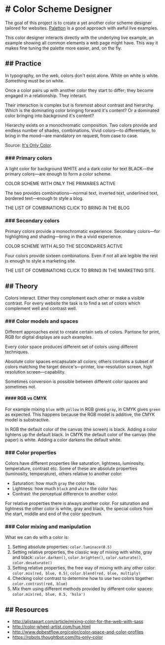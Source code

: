 # # Color Scheme Designer

The goal of this project is to create a yet another color scheme designer tailored for websites.
[Paletton](http://paletton.com/) is a good approach with awful live examples.

This color designer interacts directly with the underlying live example, an example showing all common elements a web page might have.
This way it makes fine tuning the palette more easier, and, on the fly.

## ## Practice

In typography, on the web, colors don't exist alone. White on white is white. _Something_ must be on white.

Once a color pairs up with another color they start to differ; they become engaged in a relationship. They interact.

Their interaction is complex but is foremost about contrast and hierarchy. Which is the dominating color bringing forward it's content? Or a dominated color bringing into background it's content?

Hierarchy exists on a monochromatic composition. Two colors provide and endless number of shades, combinations. Vivid colors&mdash;to differentiate, to bring in the mood&mdash;are mandatory on request, from case to case.

Source: [It's Only Color](https://robots.thoughtbot.com/Its-only-color).

### ### Primary colors

A light color for background WHITE and a dark color for text BLACK—the primary colors—are enough to form a color scheme.

COLOR SCHEME WITH ONLY THE PRIMARIES ACTIVE

The two provides combinations—normal text, inverted text, underlined text, bordered text—enough to style a blog.

THE LIST OF COMBINATIONS
CLICK TO BRING IN THE BLOG

### ### Secondary colors

Primary colors provide a monochromatic experience. Secondary colors—for highlighting and shading—bring in the a vivid experience.

COLOR SCHEME WITH ALSO THE SECONDARIES ACTIVE

Four colors provide sixteen combinations. Even if not all are legible the rest is enough to style a marketing site.

THE LIST OF COMBINATIONS
CLICK TO BRING IN THE MARKETING SITE.

## ## Theory

Colors interact. Either they complement each other or make a visible contrast.
For every website the task is to find a set of colors which complement well and contrast well.

### ### Color models and spaces

Different approaches exist to create certain sets of colors. Pantone for print, RGB for digital displays are such examples.

Every color space produces different set of colors using different techniques.

Absolute color spaces encapsulate all colors; others contains a subset of colors matching the target device's&mdash;printer, low-resolution screen, high resolution screen&mdash;capability.

Sometimes conversion is possible between different color spaces and sometimes not.

#### #### RGB vs CMYK

For example mixing `blue` with `yellow` in RGB gives `gray`, in CMYK gives `green` as expected.
This happens because the RGB model is additive, the CMYK model is substractive.

In RGB the default color of the canvas (the screen) is black. Adding a color lightens up the default black.
In CMYK the default color of the canvas (the paper) is white. Adding a color darkens the default white.

### ### Color properties

Colors have different properties like saturation, lightness, luminosity, temperature, contrast etc.
Some of these are absolute properties (luminosity, temperature), others relative to another color:

- Saturation: how much `gray` the color has.
- Lightness: how much `black` and `white` the color has.
- Contrast: the perceptual difference to another color.

For relative properties there is always another color.
For saturation and lightness the other color is white, gray and black, the special colors from the start, middle and end of the color spectrum.

### ### Color mixing and manipulation

What we can do with a color is:

1. Setting absolute properties: `color.luminace(0.5)`
2. Setting relative properties, the classic way of mixing with white, gray and black: `color.darken()`, `color.brighten()`, `color.saturate()`, `color.desaturate()`
3. Setting relative properties, the free way of mixing with any other color: `color.mix(red, blue, 0.5)`, `color.blend(red, blue, multiply)`
4. Checking color contrast to determine how to use two colors together: `color.contrast(red, blue)`
5. Mix them using different methods provided by different color spaces: `color.mix(red, blue, 0.5, 'hsla')`

## ## Resources

- http://alistapart.com/article/mixing-color-for-the-web-with-sass
- http://color-wheel-artist.com/hue.html
- http://www.dpbestflow.org/color/color-space-and-color-profiles
- https://robots.thoughtbot.com/Its-only-color
